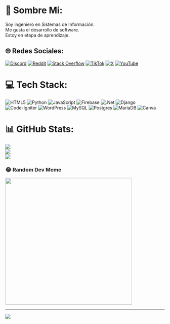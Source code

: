 # 💫 Sombre Mi:
Soy ingeniero en Sistemas de Información.<br>Me gusta el desarrollo de software.<br>Estoy en etapa de aprendizaje.


## 🌐 Redes Sociales:
[![Discord](https://img.shields.io/badge/Discord-%237289DA.svg?logo=discord&logoColor=white)](https://discord.gg/DashJam) [![Reddit](https://img.shields.io/badge/Reddit-%23FF4500.svg?logo=Reddit&logoColor=white)](https://reddit.com/user/DashJam1) [![Stack Overflow](https://img.shields.io/badge/-Stackoverflow-FE7A16?logo=stack-overflow&logoColor=white)](https://stackoverflow.com/users/Torres1368) [![TikTok](https://img.shields.io/badge/TikTok-%23000000.svg?logo=TikTok&logoColor=white)](https://tiktok.com/@DashJam1) [![X](https://img.shields.io/badge/X-black.svg?logo=X&logoColor=white)](https://x.com/Torres1368) [![YouTube](https://img.shields.io/badge/YouTube-%23FF0000.svg?logo=YouTube&logoColor=white)](https://youtube.com/@UC18xqaV6WYHXhrxahvkn6NQ) 

# 💻 Tech Stack:
![HTML5](https://img.shields.io/badge/html5-%23E34F26.svg?style=for-the-badge&logo=html5&logoColor=white) ![Python](https://img.shields.io/badge/python-3670A0?style=for-the-badge&logo=python&logoColor=ffdd54) ![JavaScript](https://img.shields.io/badge/javascript-%23323330.svg?style=for-the-badge&logo=javascript&logoColor=%23F7DF1E) ![Firebase](https://img.shields.io/badge/firebase-%23039BE5.svg?style=for-the-badge&logo=firebase) ![.Net](https://img.shields.io/badge/.NET-5C2D91?style=for-the-badge&logo=.net&logoColor=white) ![Django](https://img.shields.io/badge/django-%23092E20.svg?style=for-the-badge&logo=django&logoColor=white) ![Code-Igniter](https://img.shields.io/badge/CodeIgniter-%23EF4223.svg?style=for-the-badge&logo=codeIgniter&logoColor=white) ![WordPress](https://img.shields.io/badge/WordPress-%23117AC9.svg?style=for-the-badge&logo=WordPress&logoColor=white) ![MySQL](https://img.shields.io/badge/mysql-4479A1.svg?style=for-the-badge&logo=mysql&logoColor=white) ![Postgres](https://img.shields.io/badge/postgres-%23316192.svg?style=for-the-badge&logo=postgresql&logoColor=white) ![MariaDB](https://img.shields.io/badge/MariaDB-003545?style=for-the-badge&logo=mariadb&logoColor=white) ![Canva](https://img.shields.io/badge/Canva-%2300C4CC.svg?style=for-the-badge&logo=Canva&logoColor=white)
# 📊 GitHub Stats:
![](https://github-readme-stats.vercel.app/api?username=Torres1368&theme=blueberry&hide_border=false&include_all_commits=false&count_private=false)<br/>
![](https://github-readme-streak-stats.herokuapp.com/?user=Torres1368&theme=blueberry&hide_border=false)<br/>
![](https://github-readme-stats.vercel.app/api/top-langs/?username=Torres1368&theme=blueberry&hide_border=false&include_all_commits=false&count_private=false&layout=compact)

### 😂 Random Dev Meme
<img src='https://memer-new.vercel.app/' style="height: 400px;"/>

---
[![](https://visitcount.itsvg.in/api?id=Torres1368&icon=0&color=0)](https://visitcount.itsvg.in)

<!-- Proudly created with GPRM ( https://gprm.itsvg.in ) -->
